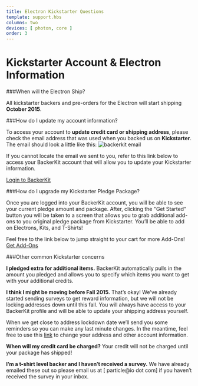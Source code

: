 ```yaml
---
title: Electron Kickstarter Questions
template: support.hbs
columns: two
devices: [ photon, core ]
order: 3
---
```


Kickstarter Account & Electron Information
===

###When will the Electron Ship?

All kickstarter backers and pre-orders for the Electron will start shipping **October 2015**.


###How do I update my account information?

To access your account to **update credit card or shipping address**, please check the email address that was used when you backed us on **Kickstarter**.
The email should look a little like this:
<img src="https://ksr-ugc.imgix.net/assets/004/070/696/7c6faf2f5bade9b7d675551f6139e7e7_original.png?v=1435682538&w=639&fit=max&auto=format&lossless=true&s=d8220be169bfe80516dcafcc35500a31" alt="backerkit email">

If you cannot locate the email we sent to you, refer to this link below to
access your BackerKit account that will allow you to update your Kickstarter information.

<a href="https://spark-electron-cellular-dev-kit-with-a-simple-data.backerkit.com/" target=_blank class="button">Login to BackerKit</a>

###How do I upgrade my Kickstarter Pledge Package?

Once you are logged into your BackerKit account, you will be able to see your current pledge amount and package. After,
clicking the "Get Started" button you will be taken to a screen that allows you to grab additional add-ons
to you original pledge package from Kickstarter. You’ll be able to add on Electrons, Kits, and T-Shirts!

Feel free to the link below to jump straight to your cart for more Add-Ons!
<a href="https://spark-electron-cellular-dev-kit-with-a-simple-data.backerkit.com/backer/addons" target=_blank class="button">Get Add-Ons</a>

###Other common Kickstarter concerns

**I pledged extra for additional items.**
BackerKit automatically pulls in the amount you pledged and allows you to specify which items you want to get with your additional credits.

**I think I might be moving before Fall 2015.** That’s okay! We've already started sending surveys to get reward information, but we will not be locking addresses down until this fall. You will always have access to your BackerKit profile and will be able to update your shipping address yourself. 

When we get close to address lockdown date we’ll send you some reminders so you can make any last minute changes. In the meantime, feel
free to use this [link](https://spark-electron-cellular-dev-kit-with-a-simple-data.backerkit.com/) to change your address and other account information.

**When will my credit card be charged?** Your credit will not be charged until your package has shipped!

**I’m a t-shirt level backer and I haven’t received a survey.** We have already emailed these out so please email us at [ particle@io dot com] if you haven’t received the survey in your inbox.